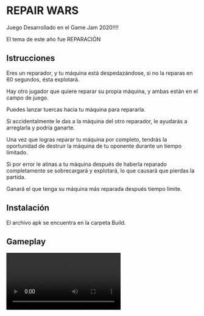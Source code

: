 # REPAIR WARS

Juego Desarrollado en el Game Jam 2020!!!!

El tema de este año fue REPARACIÓN

## Istrucciones

Eres un reparador, y tu máquina está despedazándose, si no la reparas en 60 segundos, ésta explotará.

Hay otro jugador que quiere reparar su propia máquina, y ambas están en el campo de juego.  

Puedes lanzar tuercas hacia tu máquina para repararla.

Si accidentalmente le das a la máquina del otro reparador, le ayudarás a arreglarla y podría ganarte.

Una vez que logras reparar tu máquina por completo, tendrás la oportunidad de destruir la máquina de tu oponente durante un tiempo limitado.

Si por error le atinas a tu máquina después de haberla reparado completamente se sobrecargará y explotará, lo que causará que pierdas la partida.

Ganará el que tenga su máquina más reparada después tiempo límite.

## Instalación

El archivo apk se encuentra en la carpeta Build.

## Gameplay

![](Capturas/GameplayRepairWars.mp4)
